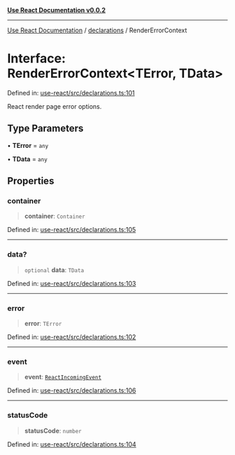 [**Use React Documentation v0.0.2**](../../README.md)

***

[Use React Documentation](../../modules.md) / [declarations](../README.md) / RenderErrorContext

# Interface: RenderErrorContext\<TError, TData\>

Defined in: [use-react/src/declarations.ts:101](https://github.com/stonemjs/use-react/blob/48b0fa89405b138aef5b9a5bc1a85e12108c1404/src/declarations.ts#L101)

React render page error options.

## Type Parameters

• **TError** = `any`

• **TData** = `any`

## Properties

### container

> **container**: `Container`

Defined in: [use-react/src/declarations.ts:105](https://github.com/stonemjs/use-react/blob/48b0fa89405b138aef5b9a5bc1a85e12108c1404/src/declarations.ts#L105)

***

### data?

> `optional` **data**: `TData`

Defined in: [use-react/src/declarations.ts:103](https://github.com/stonemjs/use-react/blob/48b0fa89405b138aef5b9a5bc1a85e12108c1404/src/declarations.ts#L103)

***

### error

> **error**: `TError`

Defined in: [use-react/src/declarations.ts:102](https://github.com/stonemjs/use-react/blob/48b0fa89405b138aef5b9a5bc1a85e12108c1404/src/declarations.ts#L102)

***

### event

> **event**: [`ReactIncomingEvent`](../type-aliases/ReactIncomingEvent.md)

Defined in: [use-react/src/declarations.ts:106](https://github.com/stonemjs/use-react/blob/48b0fa89405b138aef5b9a5bc1a85e12108c1404/src/declarations.ts#L106)

***

### statusCode

> **statusCode**: `number`

Defined in: [use-react/src/declarations.ts:104](https://github.com/stonemjs/use-react/blob/48b0fa89405b138aef5b9a5bc1a85e12108c1404/src/declarations.ts#L104)
